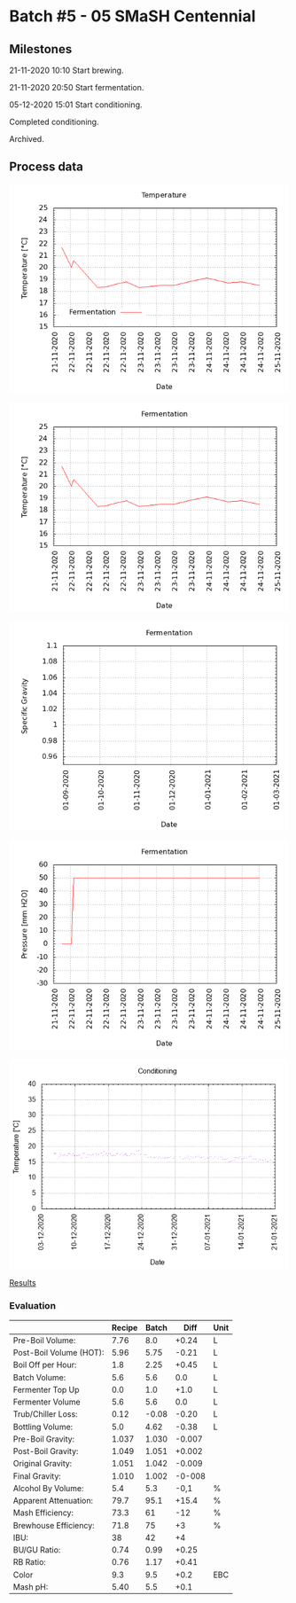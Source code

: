 # Batch #5 - 05 SMaSH Centennial

## Milestones

21-11-2020 10:10 Start brewing.

21-11-2020 20:50 Start fermentation.

05-12-2020 15:01 Start conditioning.

Completed conditioning.

Archived.

## Process data

![temperature](temperature.png)

![fermentation](fermentation.png)

![specific gravity](gravity.png)

![pressure](pressure.png)

![conditioning](conditioning.png)

[Results](./Batch_5_05_SMaSH_Centennial_results.pdf)

### Evaluation

|                         | Recipe | Batch | Diff   | Unit |
|-------------------------|--------|-------|--------|------|
| Pre-Boil Volume:        | 7.76   | 8.0   | +0.24  | L    |
| Post-Boil Volume (HOT): | 5.96   | 5.75  | -0.21  | L    |
| Boil Off per Hour:      | 1.8    | 2.25  | +0.45  | L    |
| Batch Volume:           | 5.6    | 5.6   | 0.0    | L    |
| Fermenter Top Up        | 0.0    | 1.0   | +1.0   | L    |
| Fermenter Volume        | 5.6    | 5.6   | 0.0    | L    |
| Trub/Chiller Loss:      | 0.12   | -0.08 | -0.20  | L    |
| Bottling Volume:        | 5.0    | 4.62  | -0.38  | L    |
| Pre-Boil Gravity:       | 1.037  | 1.030 | -0.007 |      |
| Post-Boil Gravity:      | 1.049  | 1.051 | +0.002 |      |
| Original Gravity:       | 1.051  | 1.042 | -0.009 |      |
| Final Gravity:          | 1.010  | 1.002 | -0-008 |      |
| Alcohol By Volume:      | 5.4    | 5.3   | -0,1   | %    |
| Apparent Attenuation:   | 79.7   | 95.1  | +15.4  | %    |
| Mash Efficiency:        | 73.3   | 61    | -12    | %    |
| Brewhouse Efficiency:   | 71.8   | 75    | +3     | %    |
| IBU:                    | 38     | 42    | +4     |      |
| BU/GU Ratio:            | 0.74   | 0.99  | +0.25  |      |
| RB Ratio:               | 0.76   | 1.17  | +0.41  |      |
| Color                   | 9.3    | 9.5   | +0.2   | EBC  |
| Mash pH:                | 5.40   | 5.5   | +0.1   |      |

